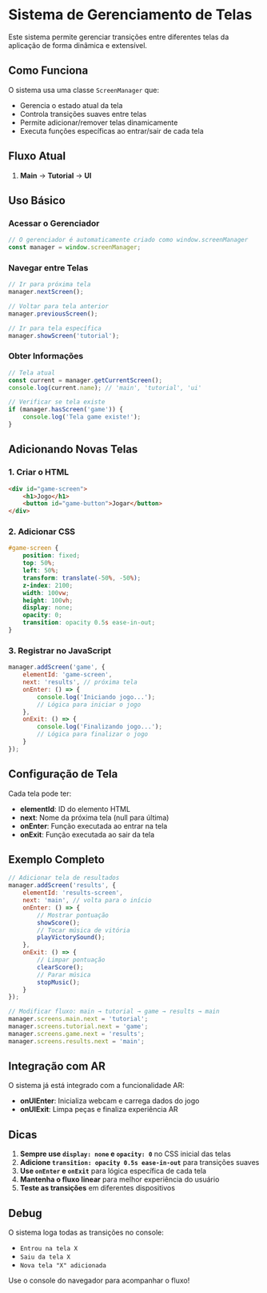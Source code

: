 # Sistema de Gerenciamento de Telas

Este sistema permite gerenciar transições entre diferentes telas da aplicação de forma dinâmica e extensível.

## Como Funciona

O sistema usa uma classe `ScreenManager` que:
- Gerencia o estado atual da tela
- Controla transições suaves entre telas
- Permite adicionar/remover telas dinamicamente
- Executa funções específicas ao entrar/sair de cada tela

## Fluxo Atual

1. **Main** → **Tutorial** → **UI**

## Uso Básico

### Acessar o Gerenciador
```javascript
// O gerenciador é automaticamente criado como window.screenManager
const manager = window.screenManager;
```

### Navegar entre Telas
```javascript
// Ir para próxima tela
manager.nextScreen();

// Voltar para tela anterior
manager.previousScreen();

// Ir para tela específica
manager.showScreen('tutorial');
```

### Obter Informações
```javascript
// Tela atual
const current = manager.getCurrentScreen();
console.log(current.name); // 'main', 'tutorial', 'ui'

// Verificar se tela existe
if (manager.hasScreen('game')) {
    console.log('Tela game existe!');
}
```

## Adicionando Novas Telas

### 1. Criar o HTML
```html
<div id="game-screen">
    <h1>Jogo</h1>
    <button id="game-button">Jogar</button>
</div>
```

### 2. Adicionar CSS
```css
#game-screen {
    position: fixed;
    top: 50%;
    left: 50%;
    transform: translate(-50%, -50%);
    z-index: 2100;
    width: 100vw;
    height: 100vh;
    display: none;
    opacity: 0;
    transition: opacity 0.5s ease-in-out;
}
```

### 3. Registrar no JavaScript
```javascript
manager.addScreen('game', {
    elementId: 'game-screen',
    next: 'results', // próxima tela
    onEnter: () => {
        console.log('Iniciando jogo...');
        // Lógica para iniciar o jogo
    },
    onExit: () => {
        console.log('Finalizando jogo...');
        // Lógica para finalizar o jogo
    }
});
```

## Configuração de Tela

Cada tela pode ter:

- **elementId**: ID do elemento HTML
- **next**: Nome da próxima tela (null para última)
- **onEnter**: Função executada ao entrar na tela
- **onExit**: Função executada ao sair da tela

## Exemplo Completo

```javascript
// Adicionar tela de resultados
manager.addScreen('results', {
    elementId: 'results-screen',
    next: 'main', // volta para o início
    onEnter: () => {
        // Mostrar pontuação
        showScore();
        // Tocar música de vitória
        playVictorySound();
    },
    onExit: () => {
        // Limpar pontuação
        clearScore();
        // Parar música
        stopMusic();
    }
});

// Modificar fluxo: main → tutorial → game → results → main
manager.screens.main.next = 'tutorial';
manager.screens.tutorial.next = 'game';
manager.screens.game.next = 'results';
manager.screens.results.next = 'main';
```

## Integração com AR

O sistema já está integrado com a funcionalidade AR:

- **onUIEnter**: Inicializa webcam e carrega dados do jogo
- **onUIExit**: Limpa peças e finaliza experiência AR

## Dicas

1. **Sempre use `display: none` e `opacity: 0`** no CSS inicial das telas
2. **Adicione `transition: opacity 0.5s ease-in-out`** para transições suaves
3. **Use `onEnter` e `onExit`** para lógica específica de cada tela
4. **Mantenha o fluxo linear** para melhor experiência do usuário
5. **Teste as transições** em diferentes dispositivos

## Debug

O sistema loga todas as transições no console:
- `Entrou na tela X`
- `Saiu da tela X`
- `Nova tela "X" adicionada`

Use o console do navegador para acompanhar o fluxo! 